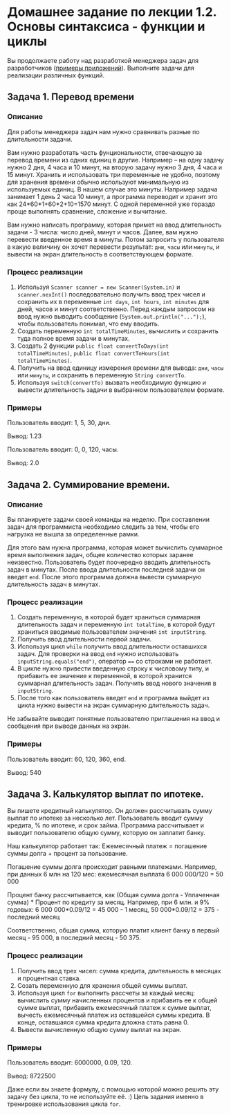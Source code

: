 Домашнее задание по лекции 1.2. Основы синтаксиса - функции и циклы
==
Вы продолжаете работу над разработкой менеджера задач для разработчиков ([примеры приложений](https://netology.ru/blog/5-todo)). Выполните задачи для реализации различных функций.

## Задача 1. Перевод времени
### Описание
Для работы менеджера задач нам нужно сравнивать разные по длительности задачи.

Вам нужно разработать часть фунциональности, отвечающую за перевод времени из одних единиц в другие. Например – на одну задачу нужно 2 дня, 4 часа и 10 минут, на вторую задачу нужно 3 дня, 4 часа и 15 минут. Хранить и использовать три переменные не удобно, поэтому для хранения времени обычно используют минимальную из используемых единиц. В нашем случае это минуты. Например задача занимает 1 день 2 часа 10 минут, а программа переводит и хранит это как 24\*60\*1+60\*2+10=1570 минут. С одной переменной уже гораздо проще выполнять сравнение, сложение и вычитание.

Вам нужно написать программу, которая примет на ввод длительность задачи - 3 числа: число дней, минут и часов. Далее, вам нужно перевести введенное время в минуты. Потом запросить у пользователя в какую величину он хочет перевести результат: `дни`, `часы` или `минуты`, и вывести на экран длительность в соответствующем формате.

### Процесс реализации
1. Используя `Scanner scanner = new Scanner(System.in)` и `scanner.nexInt()` последовательно получить ввод трех чисел и сохранить их в переменные `int days`, `int hours`, `int minutes` для дней, часов и минут соответственно. Перед каждым запросом на ввод нужно выводить сообщение (`System.out.println("...");`), чтобы пользователь понимал, что ему вводить.
2. Создать переменную `int totalTimeMinutes`, вычислить и сохранить туда полное время задачи в минутах.
3. Создать 2 функции `public float convertToDays(int totalTimeMinutes)`, `public float convertToHours(int totalTimeMinutes)`.
4. Получить на ввод единицу измерения времени для вывода: `дни`, `часы` или `минуты`, и сохранить в переменную `String convertTo`.
5. Используя `switch(convertTo)` вызвать необходимую функцию и вывести длительность задачи в выбранном пользователем формате.

### Примеры
Пользователь вводит: 1, 5, 30, дни.

Вывод: 1.23

Пользователь вводит: 0, 0, 120, часы.

Вывод: 2.0


## Задача 2. Суммирование времени.
### Описание

Вы планируете задачи своей команды на неделю. При составлении задач для программиста необходимо следить за тем, чтобы его нагрузка не вышла за определенные рамки.

Для этого вам нужна программа, которая может вычислить суммарное время выполнения задач, общее количество которых заранее неизвестно. Пользователь будет поочередно вводить длительность задач в минутах. После ввода длительности последней задачи он введет `end`. После этого программа должна вывести суммарную длительность задач в минутах.

### Процесс реализации
1. Создать переменную, в которой будет храниться суммарная длительность задач и переменную `int totalTime`, в которой будут храниться вводимые пользователем значения `int inputString`.
2. Получить ввод длительности первой задачи.
3. Используя цикл `while` получить ввод длительности оставшихся задач. Для проверки на ввод `end` нужно использовать `inputString.equals("end")`, оператор `==` со строками не работает.
4. В цикле нужно привести введенную строку к числовому типу, и прибавить ее значение к переменной, в которой хранится суммарная длительность задач. Получить ввод нового значения в `inputString`.
5. После того как пользователь введет `end` и программа выйдет из цикла нужно вывести на экран суммарную длительность задач.

Не забывайте выводит понятные пользователю приглашения на ввод и сообщения при выводе данных на экран.

### Примеры
Пользователь вводит: 60, 120, 360, end.

Вывод: 540

## Задача 3. Калькулятор выплат по ипотеке.

Вы пишете кредитный калькулятор. Он должен рассчитывать сумму выплат по ипотеке за несколько лет.
Пользователь вводит сумму кредита, % по ипотеке, и срок займа.
Программа рассчитывает и выводит пользователю общую сумму, которую он заплатит банку.

Наш калькулятор работает так:
Ежемесячный платеж = погашение суммы долга + процент за пользование.

Погашение суммы долга происходит равными платежами. Например, при данных 6 млн на 120 мес: ежемесячная выплата 6 000 000/120 = 50 000

Процент банку рассчитывается, как (Общая сумма долга - Уплаченная сумма) \* Процент по кредиту за месяц.
Например, при 6 млн. и 9% годовых:
6 000 000\*0.09/12 = 45 000 - 1 месяц,
50 000\*0.09/12 = 375 - последний месяц

Соответственно, общая сумма, которую платит клиент банку в первый месяц - 95 000, в последний месяц - 50 375.

### Процесс реализации
1. Получить ввод трех чисел: сумма кредита, длительность в месяцах и процентная ставка.
2. Созать переменную для хранения общей суммы выплат.
3. Используя цикл `for` выполнить рассчеты за каждый месяц: вычислить сумму начисленных процентов и прибавить ее к общей сумме выплат, прибавить ежемесячный платеж к сумме выплат, вычесть ежемесячный платеж из оставшейся суммы кредита. В конце, оставшаяся сумма кредита дложна стать равна 0.
4. Вывести вычисленную общую сумму выплат на экран.

### Примеры
Пользователь вводит: 6000000, 0.09, 120.

Вывод: 8722500

Даже если вы знаете формулу, с помощью которой можно решить эту задачу без цикла, то не используйте её. :) Цель задания именно в тренировке использования цикла `for`.
